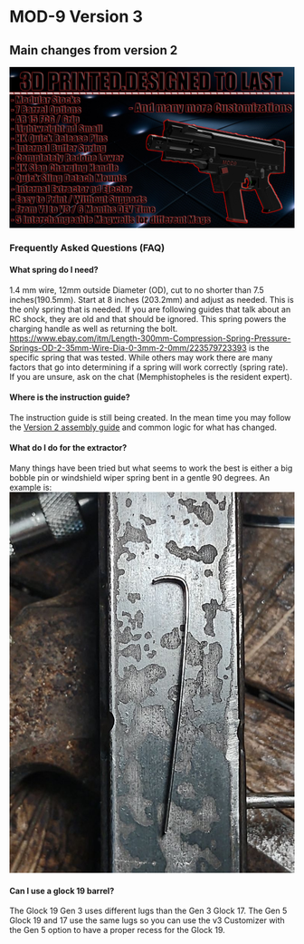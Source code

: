 # MOD-9 Version 3

## Main changes from version 2
![](MOD9_X_Destruction.jpg?raw=true)

### Frequently Asked Questions (FAQ)
#### What spring do I need?
1.4 mm wire, 12mm outside Diameter (OD), cut to no shorter than 7.5 inches(190.5mm). Start at 8 inches (203.2mm) and adjust as needed. This is the only spring that is needed. If you are following guides that talk about an RC shock, they are old and that should be ignored. This spring powers the charging handle as well as returning the bolt.
https://www.ebay.com/itm/Length-300mm-Compression-Spring-Pressure-Springs-OD-2-35mm-Wire-Dia-0-3mm-2-0mm/223579723393 is the specific spring that was tested. While others may work there are many factors that go into determining if a spring will work correctly (spring rate). If you are unsure, ask on the chat (Memphistopheles is the resident expert).

#### Where is the instruction guide?
The instruction guide is still being created. In the mean time you may follow the [Version 2 assembly guide](https://github.com/jscancella/WTF-foss-cad/blob/master/MOD-9/Version%202/MOD9V2-Intstructions_%26_Guides/MOD9V1_Assembly_Suggestions_07.22.2020.pdf) and common logic for what has changed.

#### What do I do for the extractor?
Many things have been tried but what seems to work the best is either a big bobble pin or windshield wiper spring bent in a gentle 90 degrees.
An example is: 
![](extractor_example.jpg?raw=true)

#### Can I use a glock 19 barrel?
The Glock 19 Gen 3 uses different lugs than the Gen 3 Glock 17. The Gen 5 Glock 19 and 17 use the same lugs so you can use the v3 Customizer with the Gen 5 option to have a proper recess for the Glock 19.
